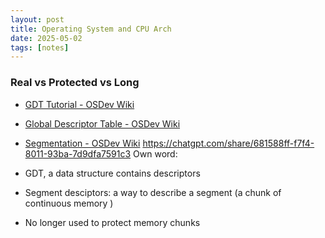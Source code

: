 ```yaml
---
layout: post
title: Operating System and CPU Arch
date: 2025-05-02
tags: [notes]
---
```



### Real vs Protected vs Long 

- [GDT Tutorial - OSDev Wiki](https://wiki.osdev.org/GDT_Tutorial)
- [Global Descriptor Table - OSDev Wiki](https://wiki.osdev.org/Global_Descriptor_Table)
- [Segmentation - OSDev Wiki](https://wiki.osdev.org/Segmentation)
https://chatgpt.com/share/681588ff-f7f4-8011-93ba-7d9dfa7591c3
Own word:

- GDT, a data structure contains descriptors
- Segment desciptors: a way to describe a segment (a chunk of continuous memory )
- No longer used to protect memory chunks

